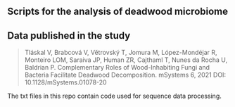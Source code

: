## Scripts for the analysis of deadwood microbiome
## Data published in the study
> Tláskal V, Brabcová V, Větrovský T, Jomura M, López-Mondéjar R, Monteiro LOM, Saraiva JP, Human ZR, Cajthaml T, Nunes da Rocha U, Baldrian P. 
> Complementary Roles of Wood-Inhabiting Fungi and Bacteria Facilitate Deadwood Decomposition. mSystems 6, 2021
> DOI: 10.1128/mSystems.01078-20

The txt files in this repo contain code used for sequence data processing.
